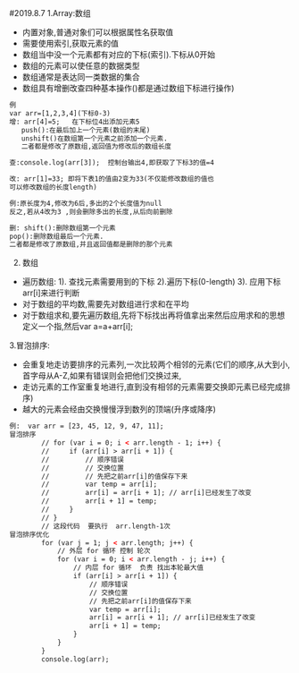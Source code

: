 #2019.8.7
1.Array:数组
- 内置对象,普通对象们可以根据属性名获取值
- 需要使用索引,获取元素的值
- 数组当中没一个元素都有对应的下标(索引).下标从0开始
- 数组的元素可以使任意的数据类型
- 数组通常是表达同一类数据的集合
- 数组具有增删改查四种基本操作()都是通过数组下标进行操作)
```html
例
var arr=[1,2,3,4](下标0-3)
增: arr[4]=5;   在下标位4出添加元素5
   push():在最后加上一个元素(数组的末尾)
   unshift()在数组第一个元素之前添加一个元素.
   二者都是修改了原数组,返回值为修改后的数组长度

查:console.log(arr[3]);  控制台输出4,即获取了下标3的值=4

改: arr[1]=33; 即将下表1的值由2变为33(不仅能修改数组的值也
可以修改数组的长度length)

例:原长度为4,修改为6后,多出的2个长度值为null
反之,若从4改为3 ,则会删除多出的长度,从后向前删除

删: shift():删除数组第一个元素
pop():删除数组最后一个元素.
二者都是修改了原数组,并且返回值都是删除的那个元素
```
2. 数组
- 遍历数组:
1).  查找元素需要用到的下标
2).遍历下标(0-length)
3). 应用下标arr[i]来进行判断
- 对于数组的平均数,需要先对数组进行求和在平均
- 对于数组求和,要先遍历数组,先将下标找出再将值拿出来然后应用求和的思想定义一个指,然后var a=a+arr[i];

3.冒泡排序:
- 会重复地走访要排序的元素列,一次比较两个相邻的元素(它们的顺序,从大到小,首字母从A-Z,如果有错误则会把他们交换过来,
- 走访元素的工作室重复地进行,直到没有相邻的元素需要交换即元素已经完成排序)
- 越大的元素会经由交换慢慢浮到数列的顶端(升序或降序)
```html
例:  var arr = [23, 45, 12, 9, 47, 11];
冒泡排序
        // for (var i = 0; i < arr.length - 1; i++) {
        //     if (arr[i] > arr[i + 1]) {
        //         // 顺序错误
        //         // 交换位置
        //         // 先把之前arr[i]的值保存下来
        //         var temp = arr[i];
        //         arr[i] = arr[i + 1]; // arr[i]已经发生了改变
        //         arr[i + 1] = temp;
        //     }
        // }
        // 这段代码  要执行  arr.length-1次
冒泡排序优化
        for (var j = 1; j < arr.length; j++) {
            // 外层 for 循环 控制 轮次
            for (var i = 0; i < arr.length - j; i++) {
                // 内层 for 循环  负责 找出本轮最大值
                if (arr[i] > arr[i + 1]) {
                    // 顺序错误
                    // 交换位置
                    // 先把之前arr[i]的值保存下来
                    var temp = arr[i];
                    arr[i] = arr[i + 1]; // arr[i]已经发生了改变
                    arr[i + 1] = temp;
                }
            }
        }
        console.log(arr);
```